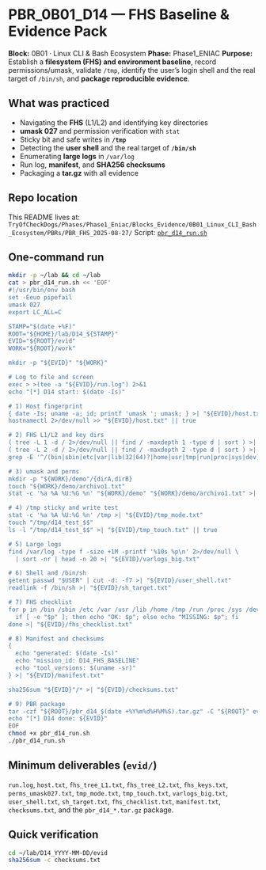 
# PBR\_0B01\_D14 — FHS Baseline & Evidence Pack

**Block:** 0B01 · Linux CLI & Bash Ecosystem
**Phase:** Phase1\_ENIAC
**Purpose:** Establish a **filesystem (FHS) and environment baseline**, record permissions/umask, validate `/tmp`, 
identify the user’s login shell and the real target of `/bin/sh`, and **package reproducible evidence**.

## What was practiced

* Navigating the **FHS** (L1/L2) and identifying key directories
* **umask 027** and permission verification with `stat`
* Sticky bit and safe writes in **`/tmp`**
* Detecting the **user shell** and the real target of **`/bin/sh`**
* Enumerating **large logs** in `/var/log`
* Run log, **manifest**, and **SHA256 checksums**
* Packaging a **tar.gz** with all evidence

## Repo location

This README lives at:
`TryOfCheckDogs/Phases/Phase1_Eniac/Blocks_Evidence/0B01_Linux_CLI_Bash_Ecosystem/PBRs/PBR_FHS_2025-08-27/`
Script: [`pbr_d14_run.sh`](./pbr_d14_run.sh)

## One-command run

```bash
mkdir -p ~/lab && cd ~/lab
cat > pbr_d14_run.sh << 'EOF'
#!/usr/bin/env bash
set -Eeuo pipefail
umask 027
export LC_ALL=C

STAMP="$(date +%F)"
ROOT="${HOME}/lab/D14_${STAMP}"
EVID="${ROOT}/evid"
WORK="${ROOT}/work"

mkdir -p "${EVID}" "${WORK}"

# Log to file and screen
exec > >(tee -a "${EVID}/run.log") 2>&1
echo "[*] D14 start: $(date -Is)"

# 1) Host fingerprint
{ date -Is; uname -a; id; printf 'umask '; umask; } >| "${EVID}/host.txt"
hostnamectl 2>/dev/null >> "${EVID}/host.txt" || true

# 2) FHS L1/L2 and key dirs
( tree -L 1 -d / 2>/dev/null || find / -maxdepth 1 -type d | sort ) >| "${EVID}/fhs_tree_L1.txt"
( tree -L 2 -d / 2>/dev/null || find / -maxdepth 2 -type d | sort ) >| "${EVID}/fhs_tree_L2.txt"
grep -E '^/(bin|sbin|etc|var|lib(32|64)?|home|usr|tmp|run|proc|sys|dev)$' "${EVID}/fhs_tree_L1.txt" >| "${EVID}/fhs_keys.txt" || true

# 3) umask and perms
mkdir -p "${WORK}/demo"/{dirA,dirB}
touch "${WORK}/demo/archivo1.txt"
stat -c '%a %A %U:%G %n' "${WORK}/demo" "${WORK}/demo/archivo1.txt" >| "${EVID}/perms_umask027.txt"

# 4) /tmp sticky and write test
stat -c '%a %A %U:%G %n' /tmp >| "${EVID}/tmp_mode.txt"
touch "/tmp/d14_test_$$"
ls -l "/tmp/d14_test_$$" >| "${EVID}/tmp_touch.txt" || true

# 5) Large logs
find /var/log -type f -size +1M -printf '%10s %p\n' 2>/dev/null \
  | sort -nr | head -n 20 >| "${EVID}/varlogs_big.txt"

# 6) Shell and /bin/sh
getent passwd "$USER" | cut -d: -f7 >| "${EVID}/user_shell.txt"
readlink -f /bin/sh >| "${EVID}/sh_target.txt"

# 7) FHS checklist
for p in /bin /sbin /etc /var /usr /lib /home /tmp /run /proc /sys /dev; do
  if [ -e "$p" ]; then echo "OK: $p"; else echo "MISSING: $p"; fi
done >| "${EVID}/fhs_checklist.txt"

# 8) Manifest and checksums
{
  echo "generated: $(date -Is)"
  echo "mission_id: D14_FHS_BASELINE"
  echo "tool_versions: $(uname -sr)"
} >| "${EVID}/manifest.txt"

sha256sum "${EVID}"/* >| "${EVID}/checksums.txt"

# 9) PBR package
tar -czf "${ROOT}/pbr_d14_$(date +%Y%m%d%H%M%S).tar.gz" -C "${ROOT}" evid
echo "[*] D14 done: ${EVID}"
EOF
chmod +x pbr_d14_run.sh
./pbr_d14_run.sh
```

## Minimum deliverables (`evid/`)

`run.log`, `host.txt`, `fhs_tree_L1.txt`, `fhs_tree_L2.txt`, `fhs_keys.txt`,
`perms_umask027.txt`, `tmp_mode.txt`, `tmp_touch.txt`, `varlogs_big.txt`,
`user_shell.txt`, `sh_target.txt`, `fhs_checklist.txt`, `manifest.txt`, `checksums.txt`,
and the `pbr_d14_*.tar.gz` package.

## Quick verification

```bash
cd ~/lab/D14_YYYY-MM-DD/evid
sha256sum -c checksums.txt
```

